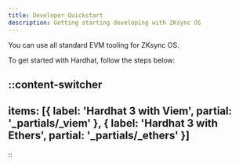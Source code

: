 ```yaml
---
title: Developer Quickstart
description: Getting starting developing with ZKsync OS
---
```


You can use all standard EVM tooling for ZKsync OS.

To get started with Hardhat, follow the steps below:

::content-switcher
---
items: [{
  label: 'Hardhat 3 with Viem',
  partial: '_partials/_viem'
}, {
  label: 'Hardhat 3 with Ethers',
  partial: '_partials/_ethers'
}]
---
::
